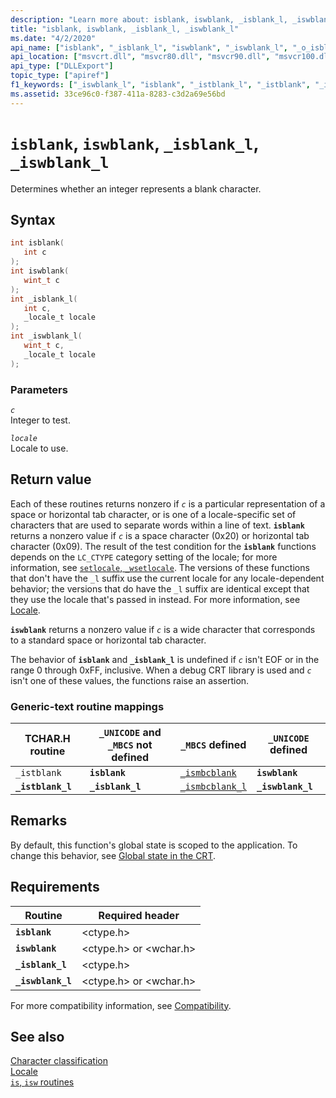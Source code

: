 ```yaml
---
description: "Learn more about: isblank, iswblank, _isblank_l, _iswblank_l"
title: "isblank, iswblank, _isblank_l, _iswblank_l"
ms.date: "4/2/2020"
api_name: ["isblank", "_isblank_l", "iswblank", "_iswblank_l", "_o_isblank", "_o_iswblank"]
api_location: ["msvcrt.dll", "msvcr80.dll", "msvcr90.dll", "msvcr100.dll", "msvcr100_clr0400.dll", "msvcr110.dll", "msvcr110_clr0400.dll", "msvcr120.dll", "msvcr120_clr0400.dll", "ucrtbase.dll", "api-ms-win-crt-string-l1-1-0.dll"]
api_type: ["DLLExport"]
topic_type: ["apiref"]
f1_keywords: ["_iswblank_l", "isblank", "_istblank_l", "_istblank", "_isblank_l", "iswblank"]
ms.assetid: 33ce96c0-f387-411a-8283-c3d2a69e56bd
---
```

# `isblank`, `iswblank`, `_isblank_l`, `_iswblank_l`

Determines whether an integer represents a blank character.

## Syntax

```C
int isblank(
   int c
);
int iswblank(
   wint_t c
);
int _isblank_l(
   int c,
   _locale_t locale
);
int _iswblank_l(
   wint_t c,
   _locale_t locale
);
```

### Parameters

*`c`*\
Integer to test.

*`locale`*\
Locale to use.

## Return value

Each of these routines returns nonzero if *`c`* is a particular representation of a space or horizontal tab character, or is one of a locale-specific set of characters that are used to separate words within a line of text. **`isblank`** returns a nonzero value if *`c`* is a space character (0x20) or horizontal tab character (0x09). The result of the test condition for the **`isblank`** functions depends on the `LC_CTYPE` category setting of the locale; for more information, see [`setlocale`, `_wsetlocale`](setlocale-wsetlocale.md). The versions of these functions that don't have the `_l` suffix use the current locale for any locale-dependent behavior; the versions that do have the `_l` suffix are identical except that they use the locale that's passed in instead. For more information, see [Locale](../locale.md).

**`iswblank`** returns a nonzero value if *`c`* is a wide character that corresponds to a standard space or horizontal tab character.

The behavior of **`isblank`** and **`_isblank_l`** is undefined if *`c`* isn't EOF or in the range 0 through 0xFF, inclusive. When a debug CRT library is used and *`c`* isn't one of these values, the functions raise an assertion.

### Generic-text routine mappings

| TCHAR.H routine | `_UNICODE` and `_MBCS` not defined | `_MBCS` defined | `_UNICODE` defined |
|---|---|---|---|
| `_istblank` | **`isblank`** | [`_ismbcblank`](ismbcgraph-functions.md) | **`iswblank`** |
| **`_istblank_l`** | **`_isblank_l`** | [`_ismbcblank_l`](ismbcgraph-functions.md) | **`_iswblank_l`** |

## Remarks

By default, this function's global state is scoped to the application. To change this behavior, see [Global state in the CRT](../global-state.md).

## Requirements

| Routine | Required header |
|---|---|
| **`isblank`** | \<ctype.h> |
| **`iswblank`** | \<ctype.h> or \<wchar.h> |
| **`_isblank_l`** | \<ctype.h> |
| **`_iswblank_l`** | \<ctype.h> or \<wchar.h> |

For more compatibility information, see [Compatibility](../compatibility.md).

## See also

[Character classification](../character-classification.md)\
[Locale](../locale.md)\
[`is`, `isw` routines](../is-isw-routines.md)
